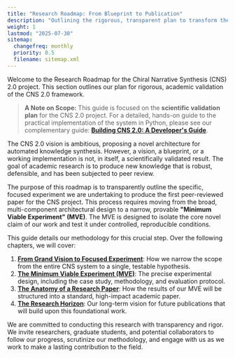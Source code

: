 ```yaml
---
title: "Research Roadmap: From Blueprint to Publication"
description: "Outlining the rigorous, transparent plan to transform the CNS 2.0 proposal into a peer-reviewed scientific publication."
weight: 1
lastmod: "2025-07-30"
sitemap:
  changefreq: monthly
  priority: 0.5
  filename: sitemap.xml
---
```


Welcome to the Research Roadmap for the Chiral Narrative Synthesis (CNS) 2.0 project. This section outlines our plan for rigorous, academic validation of the CNS 2.0 framework.

> **A Note on Scope:** This guide is focused on the **scientific validation plan** for the CNS 2.0 project. For a detailed, hands-on guide to the practical implementation of the system in Python, please see our complementary guide: **[Building CNS 2.0: A Developer's Guide](/guides/building-cns-2.0-developers-guide/)**.

The CNS 2.0 vision is ambitious, proposing a novel architecture for automated knowledge synthesis. However, a vision, a blueprint, or a working implementation is not, in itself, a scientifically validated result. The goal of academic research is to produce new knowledge that is robust, defensible, and has been subjected to peer review.

The purpose of this roadmap is to transparently outline the specific, focused experiment we are undertaking to produce the first peer-reviewed paper for the CNS project. This process requires moving from the broad, multi-component architectural design to a narrow, provable **"Minimum Viable Experiment" (MVE)**. The MVE is designed to isolate the core novel claim of our work and test it under controlled, reproducible conditions.

This guide details our methodology for this crucial step. Over the following chapters, we will cover:

1.  **[From Grand Vision to Focused Experiment](/guides/cns-2.0-research-roadmap/chapter-1-vision-vs-experiment/)**: How we narrow the scope from the entire CNS system to a single, testable hypothesis.
2.  **[The Minimum Viable Experiment (MVE)](/guides/cns-2.0-research-roadmap/chapter-2-minimum-viable-experiment/)**: The precise experimental design, including the case study, methodology, and evaluation protocol.
3.  **[The Anatomy of a Research Paper](/guides/cns-2.0-research-roadmap/chapter-3-anatomy-of-a-paper/)**: How the results of our MVE will be structured into a standard, high-impact academic paper.
4.  **[The Research Horizon](/guides/cns-2.0-research-roadmap/chapter-4-research-horizon/)**: Our long-term vision for future publications that will build upon this foundational work.

We are committed to conducting this research with transparency and rigor. We invite researchers, graduate students, and potential collaborators to follow our progress, scrutinize our methodology, and engage with us as we work to make a lasting contribution to the field.
